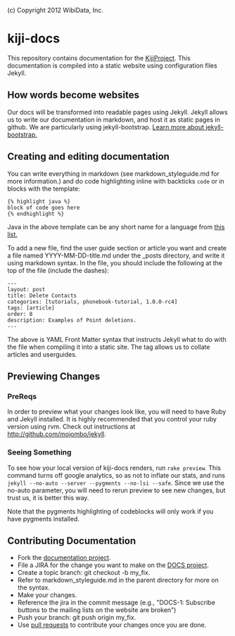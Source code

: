 (c) Copyright 2012 WibiData, Inc.

kiji-docs
=========

This repository contains documentation for the [KijiProject](http://www.kiji.org).
This documentation is compiled into a static website using configuration
files Jekyll.

## How words become websites

Our docs will be transformed into readable pages using Jekyll. Jekyll
allows us to write our documentation in markdown, and host it as
static pages in github. We are particularly using
jekyll-bootstrap. [Learn more about jekyll-bootstrap.](http://www.jekyllbootstrap.com)


## Creating and editing documentation
You can write everything in markdown (see markdown_styleguide.md for more
information.) and do code highlighting inline with backticks `code` or
in blocks with the template:

    {% highlight java %}
    block of code goes here
    {% endhighlight %}

Java in the above template can be any short name for a language from
[this list.](http://pygments.org/languages/) 

To add a new file, find the user guide section or article you want and
create a file named YYYY-MM-DD-title.md under the _posts directory,
and write it using markdown syntax. In the file, you should include
the following at the top of the file (include the dashes):

    ---
    layout: post
    title: Delete Contacts
    categories: [tutorials, phonebook-tutorial, 1.0.0-rc4]
    tags: [article]
    order: 8
    description: Examples of Point deletions.
    ---

The above is YAML Front Matter syntax that instructs Jekyll what to do
with the file when compiling it into a static site. The tag allows us to collate
articles and userguides.


## Previewing Changes
### PreReqs
In order to preview what your changes look like, you will need to have
Ruby and Jekyll installed. It is highly recommended that you control your
ruby version using rvm. Check out instructions at
http://github.com/mojombo/jekyll.

### Seeing Something
To see how your local version of kiji-docs renders, run `rake preview`. This
command turns off google analytics, so as not to inflate our stats, and runs 
`jekyll --no-auto --server --pygments --no-lsi --safe`. Since we use the no-auto
parameter, you will need to rerun preview to see new changes, but trust us,
it is better this way.

Note that the pygments highlighting of codeblocks will only work if you have
pygments installed.

## Contributing Documentation

* Fork the [documentation project](https://github.com/kijiproject/kijiproject.github.com).
* File a JIRA for the change you want to make on the [DOCS project](http://jira.kiji.org).
* Create a topic branch: git checkout -b my_fix.
* Refer to markdown_styleguide.md in the parent directory for more on the syntax.
* Make your changes.
* Reference the jira in the commit message (e.g., "DOCS-1: Subscribe buttons to the mailing lists on the website are broken")
* Push your branch: git push origin my_fix.
* Use [pull requests](https://help.github.com/articles/using-pull-requests) to contribute your changes once you are done.
